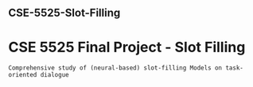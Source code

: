 ## CSE-5525-Slot-Filling
# CSE 5525 Final Project - Slot Filling
	Comprehensive study of (neural-based) slot-filling Models on task-oriented dialogue
